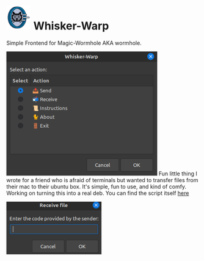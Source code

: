 # ![alt text](https://github.com/mrcafune/Whisker-Warp/blob/main/whisker-warp.png?raw=true) Whisker-Warp
Simple Frontend for Magic-Wormhole AKA wormhole.

![alt text](https://github.com/mrcafune/Whisker-Warp/blob/main/action.png?raw=true)
Fun little thing I wrote for a friend who is afraid of terminals but wanted to transfer files from their mac to their ubuntu box.
It's simple, fun to use, and kind of comfy.  Working on turning this into a real deb.
You can find the script itself [here](https://github.com/mrcafune/Whisker-Warp/blob/main/usr/bin/whisker-warp.sh)

![alt text](https://github.com/mrcafune/Whisker-Warp/blob/main/code.png?raw=true)
